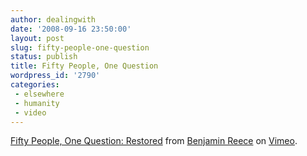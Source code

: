 ```yaml
---
author: dealingwith
date: '2008-09-16 23:50:00'
layout: post
slug: fifty-people-one-question
status: publish
title: Fifty People, One Question
wordpress_id: '2790'
categories:
 - elsewhere
 - humanity
 - video
---
```



[Fifty People, One Question: Restored][1] from [Benjamin Reece][2] on
[Vimeo][3].

   [1]: http://vimeo.com/1737450?pg=embed&sec=1737450

   [2]: http://vimeo.com/deltree?pg=embed&sec=1737450

   [3]: http://vimeo.com?pg=embed&sec=1737450

